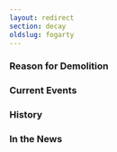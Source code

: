 ```yaml
---
layout: redirect
section: decay
oldslug: fogarty
---
```


### Reason for Demolition


### Current Events


### History


### In the News
